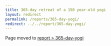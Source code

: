 ```yaml
---
title: 365-day retreat of a 150 year-old yogi
layout: redirect
permalink: /reports/365-day-yogi/
redirect: ../../report/365-day-yogi/
---
```


Page moved to [report > 365-day-yogi](/report/365-day-yogi)
